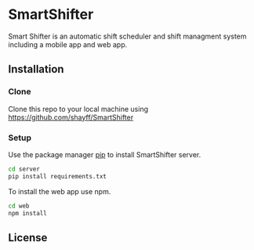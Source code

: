 # SmartShifter
Smart Shifter is an automatic shift scheduler and shift managment system including a mobile app and web app. 


## Installation

### Clone

Clone this repo to your local machine using https://github.com/shayff/SmartShifter


### Setup

Use the package manager [pip](https://pip.pypa.io/en/stable/) to install SmartShifter server.
```bash
cd server
pip install requirements.txt
```

To install the web app use npm.
```bash
cd web
npm install
```

## License
